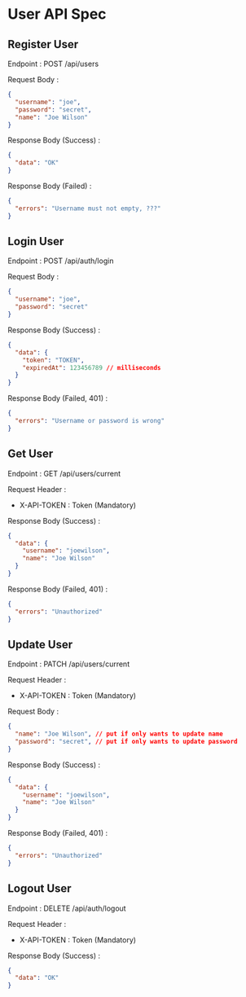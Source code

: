 # User API Spec

## Register User

Endpoint : POST /api/users

Request Body :

```json
{
  "username": "joe",
  "password": "secret",
  "name": "Joe Wilson"
}
```

Response Body (Success) :

```json
{
  "data": "OK"
}
```

Response Body (Failed) :

```json
{
  "errors": "Username must not empty, ???"
}
```

## Login User

Endpoint : POST /api/auth/login

Request Body :

```json
{
  "username": "joe",
  "password": "secret"
}
```

Response Body (Success) :

```json
{
  "data": {
    "token": "TOKEN",
    "expiredAt": 123456789 // milliseconds
  }
}
```

Response Body (Failed, 401) :

```json
{
  "errors": "Username or password is wrong"
}
```

## Get User

Endpoint : GET /api/users/current

Request Header :

- X-API-TOKEN : Token (Mandatory)

Response Body (Success) :

```json
{
  "data": {
    "username": "joewilson",
    "name": "Joe Wilson"
  }
}
```

Response Body (Failed, 401) :

```json
{
  "errors": "Unauthorized"
}
```

## Update User

Endpoint : PATCH /api/users/current

Request Header :

- X-API-TOKEN : Token (Mandatory)

Request Body :

```json
{
  "name": "Joe Wilson", // put if only wants to update name
  "password": "secret", // put if only wants to update password
}
```

Response Body (Success) :

```json
{
  "data": {
    "username": "joewilson",
    "name": "Joe Wilson"
  }
}
```

Response Body (Failed, 401) :

```json
{
  "errors": "Unauthorized"
}
```

## Logout User

Endpoint : DELETE /api/auth/logout

Request Header :

- X-API-TOKEN : Token (Mandatory)

Response Body (Success) :

```json
{
  "data": "OK"
}
```